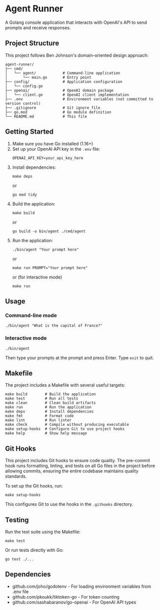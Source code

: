 # Agent Runner

A Golang console application that interacts with OpenAI's API to send prompts and receive responses.

## Project Structure

This project follows Ben Johnson's domain-oriented design approach:

```
agent-runner/
├── cmd/
│   └── agent/            # Command-line application
│       └── main.go       # Entry point
├── config/               # Application configuration
│   └── config.go
├── openai/               # OpenAI domain package
│   └── client.go         # OpenAI client implementation
├── .env                  # Environment variables (not committed to version control)
├── .gitignore            # Git ignore file
├── go.mod                # Go module definition
└── README.md             # This file
```

## Getting Started

1. Make sure you have Go installed (1.16+)
2. Set up your OpenAI API key in the `.env` file:
   ```
   OPENAI_API_KEY=your_api_key_here
   ```
3. Install dependencies:
   ```
   make deps
   ```
   or
   ```
   go mod tidy
   ```
4. Build the application:
   ```
   make build
   ```
   or
   ```
   go build -o bin/agent ./cmd/agent
   ```
5. Run the application:
   ```
   ./bin/agent "Your prompt here"
   ```
   or
   ```
   make run PROMPT="Your prompt here"
   ```
   or (for interactive mode)
   ```
   make run
   ```

## Usage

### Command-line mode

```
./bin/agent "What is the capital of France?"
```

### Interactive mode

```
./bin/agent
```

Then type your prompts at the prompt and press Enter. Type `exit` to quit.

## Makefile

The project includes a Makefile with several useful targets:

```
make build        # Build the application
make test         # Run all tests
make clean        # Clean build artifacts
make run          # Run the application
make deps         # Install dependencies
make fmt          # Format code
make lint         # Run linter
make check        # Compile without producing executable
make setup-hooks  # Configure Git to use project hooks
make help         # Show help message
```

## Git Hooks

This project includes Git hooks to ensure code quality. The pre-commit hook runs formatting, linting, and tests on all Go files in the project before allowing commits, ensuring the entire codebase maintains quality standards.

To set up the Git hooks, run:

```
make setup-hooks
```

This configures Git to use the hooks in the `.githooks` directory.

## Testing

Run the test suite using the Makefile:

```
make test
```

Or run tests directly with Go:

```
go test ./...
```

## Dependencies

- github.com/joho/godotenv - For loading environment variables from .env file
- github.com/pkoukk/tiktoken-go - For token counting
- github.com/sashabaranov/go-openai - For OpenAI API types

